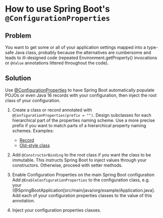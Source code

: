 # How to use Spring Boot's `@ConfigurationProperties`

## Problem
You want to get some or all of your application settings mapped into a
type-safe Java class, probably because the alternatives are cumbersome 
and leads to ill-designed code (repeated Environment.getProperty() invocations 
or `@Value` annotations littered throughout the code).

## Solution

Use [@ConfigurationProperties](https://docs.spring.io/spring-boot/docs/current/reference/htmlsingle/#features.external-config.typesafe-configuration-properties) to have Spring Boot automatically 
populate POJOs or even Java 16 records with your configuration, then inject the 
root class of your configuration.

1. Create a class or record annotated with `@ConfigurationProperties(prefix = "")`.
Design subclasses for each hierarchical part of the properties naming scheme. 
Use a more precise prefix if you want to match parts of a hierarchical property 
naming schemes. Examples:
    * [Record](./src/main/java/org/example/ConfigurationPropertiesRecord.java)
    * [Old-style class](./src/main/java/org/example/ConfigurationPropertiesClass.java)  

2. Add `@ConstructorBinding` to the root class if you want the class to be 
immutable. This instructs Spring Boot to inject values through your constructors.
Otherwise, proceed with setter methods.

3. Enable Configuration Properties on the main Spring Boot configuration
Add `@EnableConfigurationProperties` to the configuration class, e.g.
your (@SpringBootApplication[src/main/java/org/example/Application.java]. 
Add each of your configuration properties classes to the value of this annotation. 

4. Inject your configuration properties classes.
